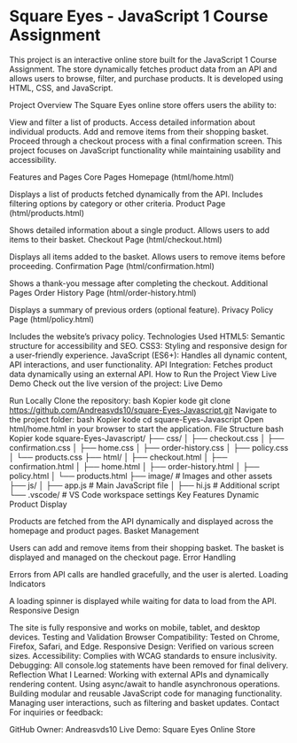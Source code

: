 #  Square Eyes - JavaScript 1 Course Assignment
This project is an interactive online store built for the JavaScript 1 Course Assignment. The store dynamically fetches product data from an API and allows users to browse, filter, and purchase products. It is developed using HTML, CSS, and JavaScript.

Project Overview
The Square Eyes online store offers users the ability to:

View and filter a list of products.
Access detailed information about individual products.
Add and remove items from their shopping basket.
Proceed through a checkout process with a final confirmation screen.
This project focuses on JavaScript functionality while maintaining usability and accessibility.

Features and Pages
Core Pages
Homepage (html/home.html)

Displays a list of products fetched dynamically from the API.
Includes filtering options by category or other criteria.
Product Page (html/products.html)

Shows detailed information about a single product.
Allows users to add items to their basket.
Checkout Page (html/checkout.html)

Displays all items added to the basket.
Allows users to remove items before proceeding.
Confirmation Page (html/confirmation.html)

Shows a thank-you message after completing the checkout.
Additional Pages
Order History Page (html/order-history.html)

Displays a summary of previous orders (optional feature).
Privacy Policy Page (html/policy.html)

Includes the website’s privacy policy.
Technologies Used
HTML5: Semantic structure for accessibility and SEO.
CSS3: Styling and responsive design for a user-friendly experience.
JavaScript (ES6+): Handles all dynamic content, API interactions, and user functionality.
API Integration: Fetches product data dynamically using an external API.
How to Run the Project
View Live Demo
Check out the live version of the project: Live Demo

Run Locally
Clone the repository:
bash
Kopier kode
git clone https://github.com/Andreasvds10/square-Eyes-Javascript.git
Navigate to the project folder:
bash
Kopier kode
cd square-Eyes-Javascript
Open html/home.html in your browser to start the application.
File Structure
bash
Kopier kode
square-Eyes-Javascript/
├── css/
│   ├── checkout.css
│   ├── confirmation.css
│   ├── home.css
│   ├── order-history.css
│   ├── policy.css
│   └── products.css
├── html/
│   ├── checkout.html
│   ├── confirmation.html
│   ├── home.html
│   ├── order-history.html
│   ├── policy.html
│   └── products.html
├── image/               # Images and other assets
├── js/
│   ├── app.js           # Main JavaScript file
│   ├── hi.js            # Additional script
└── .vscode/             # VS Code workspace settings
Key Features
Dynamic Product Display

Products are fetched from the API dynamically and displayed across the homepage and product pages.
Basket Management

Users can add and remove items from their shopping basket.
The basket is displayed and managed on the checkout page.
Error Handling

Errors from API calls are handled gracefully, and the user is alerted.
Loading Indicators

A loading spinner is displayed while waiting for data to load from the API.
Responsive Design

The site is fully responsive and works on mobile, tablet, and desktop devices.
Testing and Validation
Browser Compatibility: Tested on Chrome, Firefox, Safari, and Edge.
Responsive Design: Verified on various screen sizes.
Accessibility: Complies with WCAG standards to ensure inclusivity.
Debugging: All console.log statements have been removed for final delivery.
Reflection
What I Learned:
Working with external APIs and dynamically rendering content.
Using async/await to handle asynchronous operations.
Building modular and reusable JavaScript code for managing functionality.
Managing user interactions, such as filtering and basket updates.
Contact
For inquiries or feedback:

GitHub Owner: Andreasvds10
Live Demo: Square Eyes Online Store

